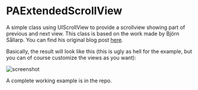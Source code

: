 PAExtendedScrollView
====================

A simple class using UIScrollView to provide a scrollview showing part of previous and next view.
This class is based on the work made by Björn Sållarp. You can find his original blog post [here](http://blog.sallarp.com/iphone-ipad-appstore-like-uiscrollview-with-paging-and-preview/).

Basically, the result will look like this (this is ugly as hell for the example, but you can of course customize the views as you want):

![screenshot](http://philippeauriach.me/projects/imgs/PAExtendedScrollView/github_screenshot.png)

A complete working example is in the repo.
